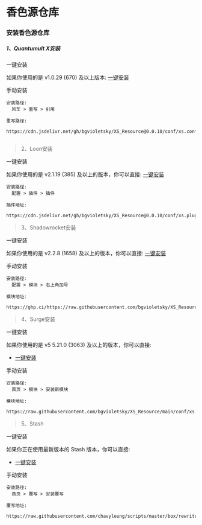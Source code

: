 # 香色源仓库

### 安装香色源仓库

##### 1、Quantumult X安装

一键安装

如果你使用的是 v1.0.29 (670) 及以上版本:  [一键安装](quantumult-x:///add-resource?remote-resource=%7B%22rewrite_remote%22%3A%5B%22https%3A%2F%2Fcdn.jsdelivr.net%2Fgh%2Fbgvioletsky%2FXS_Resource%400.0.10%2Fconf%2Fxs.conf%2Ctag%3Dxs%22%5D%7D)

手动安装

```
安装路径: 
 ​ 风车 > 重写 > 引用

重写路径: 
  https://cdn.jsdelivr.net/gh/bgvioletsky/XS_Resource@0.0.10/conf/xs.conf
  
```
>2、Loon安装

一键安装

如果你使用的是 v2.1.19 (385) 及以上的版本，你可以直接: [一键安装](loon://import?plugin=https://cdn.jsdelivr.net/gh/bgvioletsky/XS_Resource@0.0.10/conf/xs.plugin)

```
安装路径: 
 ​ 配置 > 插件 > 插件
 
插件地址: 

https://cdn.jsdelivr.net/gh/bgvioletsky/XS_Resource@0.0.10/conf/xs.plugin
```
>3、Shadowrocket安装

一键安装

如果你使用的是 v2.2.8 (1658) 及以上的版本，你可以直接: [一键安装](https://ghp.ci/https://raw.githubusercontent.com/bgvioletsky/XS_Resource/main/conf/xs.surge.sgmodule)

手动安装
```
安装路径: 
 ​ 配置 > 模块 > 右上角加号

模块地址: 
  https://ghp.ci/https://raw.githubusercontent.com/bgvioletsky/XS_Resource/main/conf/xs.surge.sgmodule

```
>4、Surge安装

一键安装

如果你使用的是 v5 5.21.0 (3063) 及以上的版本，你可以直接: 
- [一键安装](surge:///install-module?url=https://raw.githubusercontent.com/bgvioletsky/XS_Resource/main/conf/xs.surge.sgmodule)

手动安装
```
安装路径: 
 ​ 首页 > 模块 > 安装新模块

模块地址: 
  https://raw.githubusercontent.com/bgvioletsky/XS_Resource/main/conf/xs.surge.sgmodule
```

>5、Stash

一键安装

如果你正在使用最新版本的  Stash 版本，你可以直接: 
- [一键安装](stash://install-override?url=https://raw.githubusercontent.com/chavyleung/scripts/master/box/rewrite/boxjs.rewrite.stash.stoverride)

手动安装

```
安装路径: 
  首页 > 覆写 > 安装覆写
  
​覆写地址: 
  https://raw.githubusercontent.com/chavyleung/scripts/master/box/rewrite/boxjs.rewrite.stash.stoverride
```